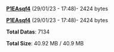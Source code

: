 [**P1EAsqf4**](/data/P1EAsqf4.txt) (29/01/23 - 17:48)- 2424 bytes

[**P1EAsqf4**](/data/P1EAsqf4.txt) (29/01/23 - 17:48)- 2424 bytes

**Total Datas**: 7134

**Total Size**: 40.92 MB / 40.9 MB